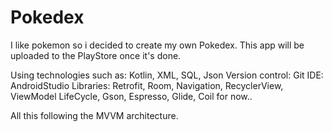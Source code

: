 # Pokedex

I like pokemon so i decided to create my own Pokedex. 
This app will be uploaded to the PlayStore once it's done.

Using technologies such as: Kotlin, XML, SQL, Json
Version control: Git
IDE: AndroidStudio
Libraries: Retrofit, Room, Navigation, RecyclerView, ViewModel LifeCycle, Gson, Espresso, Glide, Coil for now..

All this following the MVVM architecture.
